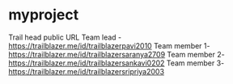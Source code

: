 # myproject
Trail head public URL
Team lead    - https://trailblazer.me/id/trailblazerpavi2010
Team member 1- https://trailblazer.me/id/trailblazersaranya2709
Team member 2- https://trailblazer.me/id/trailblazersankavi0202
Team member 3- https://trailblazer.me/id/trailblazersripriya2003
